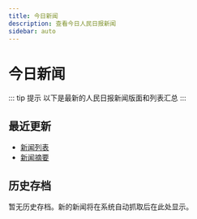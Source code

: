 ```yaml
---
title: 今日新闻
description: 查看今日人民日报新闻
sidebar: auto
---
```


# 今日新闻

::: tip 提示
以下是最新的人民日报新闻版面和列表汇总
:::

## 最近更新
- [新闻列表](./today-news.md)
- [新闻摘要](./today-news-summary.md)

## 历史存档
暂无历史存档。新的新闻将在系统自动抓取后在此处显示。 